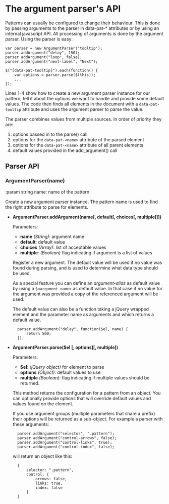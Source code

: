 # The argument parser's API

Patterns can usually be configured to change their behaviour. This is done
by passing arguments to the parser in data-pat-\* attributes or by using
an internal javascript API. All processing of arguments is done by the
argument parser. Using the parser is easy:

```
var parser = new ArgumentParser("tooltip");
parser.addArgument("delay", 150);
parser.addArgument("loop", false);
parser.addArgument("next-label", "Next");

$("[data-pat-tooltip]").each(function() {
    var options = parser.parse($(this));
    ...
});
```

Lines 1-4 show how to create a new argument parser instance for our
pattern, tell it about the options we want to handle and provide some
default values. The code then finds all elements in the document with a
`data-pat-tooltip` attribute and uses the argument parser to parse the
value.

The parser combines values from multiple sources. In order of priority
they are:

1.  options passed in to the parse() call
2.  options for the `data-pat-<name>` attribute of the parsed element
3.  options for the `data-pat-<name>` attribute of all parent elements
4.  default values provided in the add_argument() call

## Parser API

### ArgumentParser(name)

:param string name: name of the pattern

Create a new argument parser instance. The pattern name is used to find the
right attribute to parse for elements.

-   **ArgumentParser.addArgument(name[, default[, choices[, multiple]]])**

    Parameters:

    -   **name** _(String)_: argument name
    -   **default**: default value
    -   **choices** _(Array)_: list of acceptable values
    -   **multiple**: _(Boolean)_ flag indicating if argument is a list of values

    Register a new argument. The default value will be used if no value was
    found during parsing, and is used to determine what data type should be
    used.

    As a special feature you can define an _argument-alias_ as default value by
    using a `$<argument name>` as default value. In that case if no value
    for the argument was provided a copy of the referenced argument will be
    used.

    The default value can also be a function taking a jQuery wrapped element
    and the parameter name as arguments and which returns a default value.

          parser.addArgument("delay", function($el, name) {
              return 500;
          });

-   **ArgumentParser.parse(\$el [, options][, multiple])**

    Parameters:

    -   **\$el**: _(jQuery object)_ for element to parse
    -   **options** _(Object)_: default values to use
    -   **multiple** _(Boolean)_: flag indicating if multiple values should be returned.

    This method returns the configuration for a pattern from an object. You can
    optionally provide options that will override default values and values
    found on the element.

    If you use argument groups (multiple parameters that share a prefix) their
    options will be returned as a sub-object. For example a parser with
    these arguments:

          parser.addArgument("selector", ".pattern");
          parser.addArgument("control-arrows", false);
          parser.addArgument("control-links", true);
          parser.addArgument("control-index", false);

    will return an object like this:

          {
              selector: ".pattern",
              control: {
                  arrows: false,
                  links: true,
                  index: false
              }
          }
